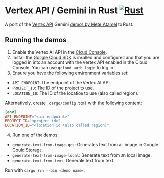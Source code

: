 # Vertex API / Gemini in Rust [![Rust](https://github.com/andreban/gemini-rust/actions/workflows/rust.yml/badge.svg)](https://github.com/andreban/gemini-rust/actions/workflows/rust.yml)

A port of the [Vertex API][4] Gemini [demos by Mete Atamel][1] to Rust.

## Running the demos

1. Enable the Vertex AI API in the [Cloud Console][2].
2. Install the [Google Cloud SDK][3] is insalled and configured and that you are logged in into an account with the Vertex API enabled in the Cloud Console. You can use `gcloud auth login` to log in.
3. Ensure you have the following environment variables set:
  - `API_ENDPOINT`: The endpoint of the Vertex AI API.
  - `PROJECT_ID`: The ID of the project to use.
  - `LOCATION_ID`: The ID of the location to use (also called region).

Alternatively, create `.cargo/config.toml` with the following content:
```toml
[env]
API_ENDPOINT="<api endpoint>"
PROJECT_ID="<project id>"
LOCATION_ID="<location id (also called region)"
```

4. Run one of the demos:
 - `generate-text-from-image-gcs`: Generates text from an image in Google Could Storage.
 - `generate-text-from-image-local`: Generate text from an local image.
 - `generate-text-from-text`: Generate text from text.

 Run with `cargo run --bin <demo name>`.


[1]: https://github.com/meteatamel/genai-samples/tree/main/vertexai/gemini/console/csharp/rest
[2]: https://console.cloud.google.com/apis/library/aiplatform.googleapis.com?q=vertex
[3]: https://cloud.google.com/sdk/?hl=en_US
[4]: https://cloud.google.com/vertex-ai/docs
